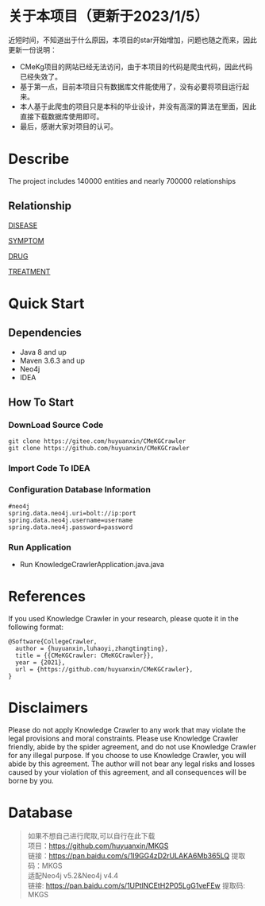 # 关于本项目（更新于2023/1/5）

近短时间，不知道出于什么原因，本项目的star开始增加，问题也随之而来，因此更新一份说明：
* CMeKg项目的网站已经无法访问，由于本项目的代码是爬虫代码，因此代码已经失效了。
* 基于第一点，目前本项目只有数据库文件能使用了，没有必要将项目运行起来。
* 本人基于此爬虫的项目只是本科的毕业设计，并没有高深的算法在里面，因此直接下载数据库使用即可。
* 最后，感谢大家对项目的认可。

# Describe

The project includes 140000 entities and nearly 700000 relationships

## Relationship

[DISEASE](./doc/疾病.md)

[SYMPTOM](./doc/症状.md)

[DRUG](./doc/药物.md)

[TREATMENT](./doc/诊疗.md)

# Quick Start

## Dependencies

* Java 8 and up
* Maven 3.6.3 and up
* Neo4j
* IDEA

## How To Start

### DownLoad Source Code

```shell
git clone https://gitee.com/huyuanxin/CMeKGCrawler
git clone https://github.com/huyuanxin/CMeKGCrawler
```

### Import Code To IDEA

### Configuration Database Information

```properties
#neo4j
spring.data.neo4j.uri=bolt://ip:port
spring.data.neo4j.username=username
spring.data.neo4j.password=password
```

### Run Application

* Run KnowledgeCrawlerApplication.java.java

# References

If you used Knowledge Crawler in your research, please quote it in the following format:

```
@Software{CollegeCrawler,
  author = {huyuanxin,luhaoyi,zhangtingting},
  title = {{CMeKGCrawler: CMeKGCrawler}},
  year = {2021},
  url = {https://github.com/huyuanxin/CMeKGCrawler},
}
```

# Disclaimers

Please do not apply Knowledge Crawler to any work that may violate the legal provisions and moral constraints. Please use
Knowledge Crawler friendly, abide by the spider agreement, and do not use Knowledge Crawler for any illegal purpose. If you
choose to use Knowledge Crawler, you will abide by this agreement. The author will not bear any legal risks and losses
caused by your violation of this agreement, and all consequences will be borne by you.

# Database
> 如果不想自己进行爬取,可以自行在此下载 <br>
> 项目：https://github.com/huyuanxin/MKGS <br>
> 链接：https://pan.baidu.com/s/1I9GG4zD2rULAKA6Mb365LQ 
> 提取码：MKGS <br>
> 适配Neo4j v5.2&Neo4j v4.4<br>
> 链接: https://pan.baidu.com/s/1UPtlNCEtH2P05LgG1veFEw
> 提取码: MKGS
